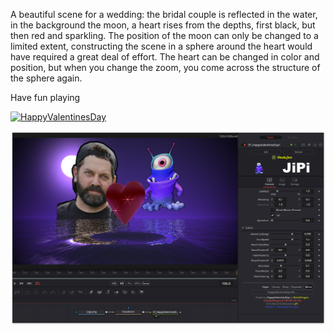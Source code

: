 <!-- +++ DO NOT REMOVE THIS COMMENT +++ DO NOT ADD OR EDIT ANY TEXT BEFORE THIS LINE +++ IT WOULD BE A REALLY BAD IDEA +++ -->

A beautiful scene for a wedding: the bridal couple is reflected in the water, in the background the moon, a heart rises from the depths, first black, but then red and sparkling.
The position of the moon can only be changed to a limited extent, constructing the scene in a sphere around the heart would have required a great deal of effort. The heart can be changed in color and position, but when you change the zoom, you come across the structure of the sphere again.

Have fun playing

[![HappyValentinesDay](https://user-images.githubusercontent.com/78935215/200161050-6006d9df-7a57-44bf-ae44-4d5b871c307c.gif)](HappyValentinesDay.fuse)

[![Thumbnail](HappyValentinesDay.png)](https://www.shadertoy.com/view/XsVGzK "View on Shadertoy.com")

<!-- +++ DO NOT REMOVE THIS COMMENT +++ DO NOT EDIT ANY TEXT THAT COMES AFTER THIS LINE +++ TRUST ME: JUST DON'T DO IT +++ -->

